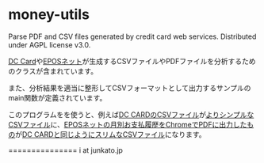 money-utils
===========

Parse PDF and CSV files generated by credit card web services. Distributed under AGPL license v3.0.

[DC Card](https://club.dccard.co.jp/service/members/htmls/prp/login/prp.shtml)や[EPOSネット](https://www.eposcard.co.jp/member/)が生成するCSVファイルやPDFファイルを分析するためのクラスが含まれています。

また、分析結果を適当に整形してCSVフォーマットとして出力するサンプルのmain関数が定義されています。

このプログラムをを使うと、例えば[DC CARDのCSVファイル](https://github.com/arcatdmz/money-utils/blob/master/example/201401.csv)が[よりシンプルなCSVファイル](https://github.com/arcatdmz/money-utils/blob/master/dccard2013.csv)に、[EPOSネットの月別お支払履歴をChromeでPDFに出力したもの](https://github.com/arcatdmz/money-utils/blob/master/example/201401.pdf)が[DC CARDと同じようにスリムなCSVファイル](https://github.com/arcatdmz/money-utils/blob/master/epos2013.csv)になります。

===============
i at junkato.jp
